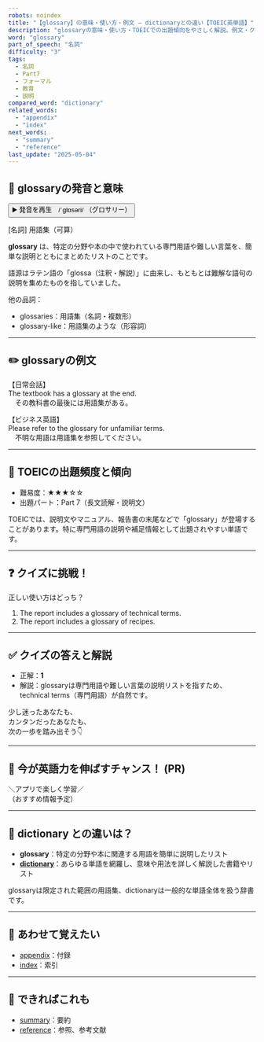 ```yaml
---
robots: noindex
title: "【glossary】の意味・使い方・例文 ― dictionaryとの違い【TOEIC英単語】"
description: "glossaryの意味・使い方・TOEICでの出題傾向をやさしく解説。例文・クイズ付きでdictionaryとの違いもわかりやすく学べます。"
word: "glossary"
part_of_speech: "名詞"
difficulty: "3"
tags:
  - 名詞
  - Part7
  - フォーマル
  - 教育
  - 説明
compared_word: "dictionary"
related_words:
  - "appendix"
  - "index"
next_words:
  - "summary"
  - "reference"
last_update: "2025-05-04"
---
```


## 🔰 glossaryの発音と意味

<button class="play-audio" onclick="playTTS('glossary')">
  <span class="play-audio-main">
    ▶️ 発音を再生　/ˈɡlɒsəri/
  </span>
  <span class="play-audio-sub">
    （グロサリー）
  </span>
</button>

[名詞] 用語集（可算）

**glossary** は、特定の分野や本の中で使われている専門用語や難しい言葉を、簡単な説明とともにまとめたリストのことです。

語源はラテン語の「glossa（注釈・解説）」に由来し、もともとは難解な語句の説明を集めたものを指していました。

他の品詞：  
- glossaries：用語集（名詞・複数形）
- glossary-like：用語集のような（形容詞）

---

## ✏️ glossaryの例文

【日常会話】  
The textbook has a glossary at the end.  
　その教科書の最後には用語集がある。

【ビジネス英語】  
Please refer to the glossary for unfamiliar terms.  
　不明な用語は用語集を参照してください。

---

## 🎯 TOEICの出題頻度と傾向

- 難易度：★★★☆☆
- 出題パート：Part 7（長文読解・説明文）

TOEICでは、説明文やマニュアル、報告書の末尾などで「glossary」が登場することがあります。特に専門用語の説明や補足情報として出題されやすい単語です。

---

## ❓ クイズに挑戦！

正しい使い方はどっち？

1. The report includes a glossary of technical terms.  
2. The report includes a glossary of recipes.

---

## ✅ クイズの答えと解説

- 正解：**1**
- 解説：glossaryは専門用語や難しい言葉の説明リストを指すため、technical terms（専門用語）が自然です。

少し迷ったあなたも、  
カンタンだったあなたも、  
次の一歩を踏み出そう👇️

---

## 🚀 今が英語力を伸ばすチャンス！ (PR)

<div class="info-center">
＼アプリで楽しく学習／<br>  
（おすすめ情報予定）
</div>

---

## 🤔  dictionary との違いは？

- **glossary**：特定の分野や本に関連する用語を簡単に説明したリスト
- **[dictionary](/word/dictionary)**：あらゆる単語を網羅し、意味や用法を詳しく解説した書籍やリスト

glossaryは限定された範囲の用語集、dictionaryは一般的な単語全体を扱う辞書です。

---

## 🧩 あわせて覚えたい

- [appendix](/word/appendix)：付録
- [index](/word/index)：索引

---

## 📖 できればこれも

- [summary](/word/summary)：要約
- [reference](/word/reference)：参照、参考文献

<!-- cvid: aid20_bid16 -->
